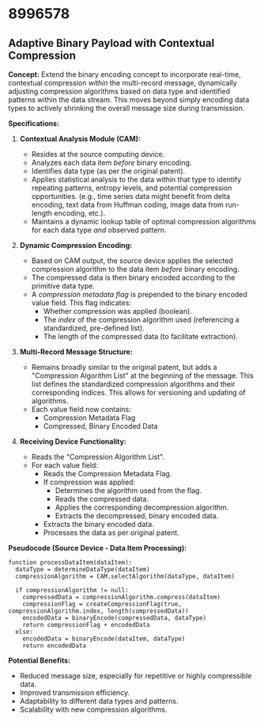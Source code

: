 # 8996578

## Adaptive Binary Payload with Contextual Compression

**Concept:** Extend the binary encoding concept to incorporate real-time, contextual compression *within* the multi-record message, dynamically adjusting compression algorithms based on data type and identified patterns within the data stream. This moves beyond simply encoding data types to actively shrinking the overall message size during transmission.

**Specifications:**

1.  **Contextual Analysis Module (CAM):**
    *   Resides at the source computing device.
    *   Analyzes each data item *before* binary encoding.
    *   Identifies data type (as per the original patent).
    *   Applies statistical analysis to the data within that type to identify repeating patterns, entropy levels, and potential compression opportunities.  (e.g., time series data might benefit from delta encoding, text data from Huffman coding, image data from run-length encoding, etc.).
    *   Maintains a dynamic lookup table of optimal compression algorithms for each data type *and* observed pattern.

2.  **Dynamic Compression Encoding:**
    *   Based on CAM output, the source device applies the selected compression algorithm to the data item *before* binary encoding.
    *   The compressed data is then binary encoded according to the primitive data type.
    *   A *compression metadata flag* is prepended to the binary encoded value field. This flag indicates:
        *   Whether compression was applied (boolean).
        *   The *index* of the compression algorithm used (referencing a standardized, pre-defined list).
        *   The length of the compressed data (to facilitate extraction).

3.  **Multi-Record Message Structure:**
    *   Remains broadly similar to the original patent, but adds a "Compression Algorithm List" at the beginning of the message.  This list defines the standardized compression algorithms and their corresponding indices. This allows for versioning and updating of algorithms.
    *   Each value field now contains:
        *   Compression Metadata Flag
        *   Compressed, Binary Encoded Data

4.  **Receiving Device Functionality:**
    *   Reads the "Compression Algorithm List".
    *   For each value field:
        *   Reads the Compression Metadata Flag.
        *   If compression was applied:
            *   Determines the algorithm used from the flag.
            *   Reads the compressed data.
            *   Applies the corresponding decompression algorithm.
            *   Extracts the decompressed, binary encoded data.
        *   Extracts the binary encoded data.
        *   Processes the data as per original patent.

**Pseudocode (Source Device - Data Item Processing):**

```
function processDataItem(dataItem):
  dataType = determineDataType(dataItem)
  compressionAlgorithm = CAM.selectAlgorithm(dataType, dataItem)

  if compressionAlgorithm != null:
    compressedData = compressionAlgorithm.compress(dataItem)
    compressionFlag = createCompressionFlag(true, compressionAlgorithm.index, length(compressedData))
    encodedData = binaryEncode(compressedData, dataType)
    return compressionFlag + encodedData
  else:
    encodedData = binaryEncode(dataItem, dataType)
    return encodedData
```

**Potential Benefits:**

*   Reduced message size, especially for repetitive or highly compressible data.
*   Improved transmission efficiency.
*   Adaptability to different data types and patterns.
*   Scalability with new compression algorithms.